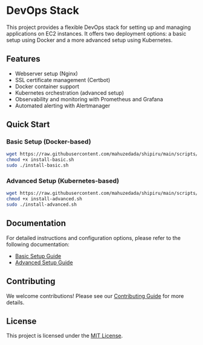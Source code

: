 # DevOps Stack

This project provides a flexible DevOps stack for setting up and managing applications on EC2 instances. It offers two deployment options: a basic setup using Docker and a more advanced setup using Kubernetes.

## Features

- Webserver setup (Nginx)
- SSL certificate management (Certbot)
- Docker container support
- Kubernetes orchestration (advanced setup)
- Observability and monitoring with Prometheus and Grafana
- Automated alerting with Alertmanager

## Quick Start

### Basic Setup (Docker-based)

```bash
wget https://raw.githubusercontent.com/mahuzedada/shipiru/main/scripts/install-basic.sh
chmod +x install-basic.sh
sudo ./install-basic.sh
```

### Advanced Setup (Kubernetes-based)

```bash
wget https://raw.githubusercontent.com/mahuzedada/shipiru/main/scripts/install-advanced.sh
chmod +x install-advanced.sh
sudo ./install-advanced.sh
```

## Documentation

For detailed instructions and configuration options, please refer to the following documentation:

- [Basic Setup Guide](docs/basic-setup.md)
- [Advanced Setup Guide](docs/advanced-setup.md)

## Contributing

We welcome contributions! Please see our [Contributing Guide](CONTRIBUTING.md) for more details.

## License

This project is licensed under the [MIT License](LICENSE).
